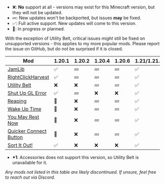 - ❌: **No** support at all - versions may exist for this Minecraft version, but
  they will not be updated.
- 💤: New updates won't be backported, but issues **may** be fixed.
- ✅: Full active support. New updates will come to this version.
- 🚧: In progress or planned.

With the exception of Utility Belt, critical issues _might_ still be fixed on
unsupported versions - this applies to my more popular mods. Please report the
issue on GitHub, but do not be surprised if it is closed.

| Mod                                                                                | 1.20.1 | 1.20.2 | 1.20.4 | 1.20.6 | 1.21/1.21.1 | 1.21.2/1.21.3 | 1.21.4 | 1.21.5 | 1.21.6/1.21.7/1.21.8 |
| ---------------------------------------------------------------------------------- | ------ | ------ | ------ | ------ | ------ | ------ | ------ | ------ | ------ |
| [JamLib](https://github.com/JamCoreModding/jamlib)                                 | ✅     | 💤     | 💤     | 💤     | ✅     | 💤     | ✅     | ✅     | ✅     |
| [RightClickHarvest](https://github.com/JamCoreModding/right-click-harvest)         | ✅     | 💤     | 💤     | 💤     | ✅     | 💤     | ✅     | ✅     | ✅     |
| [Utility Belt](https://github.com/JamCoreModding/utility-belt)                     | ❌     | ❌     | 💤     | 💤     | ✅     | ❌\*1  | ✅     | 🚧     | 🚧     |
| [Shut Up GL Error](https://github.com/JamCoreModding/shut-up-gl-error)          | ✅     | 💤     | ❌     | ❌     | ✅     | ❌     | ✅     | ✅     | ✅     |
| [Reaping](https://github.com/JamCoreModding/reaping)                               | 🚧     | ❌     | 💤     | 💤     | ✅     | ❌     | 🚧     | 🚧     | 🚧     |
| [Wake Up Time](https://github.com/JamCoreModding/wake-up-time)                     | 🚧     | ❌     | 💤     | 💤     | ✅     | ❌     | 🚧     | 🚧     | 🚧     |
| [You May Rest Now](https://github.com/JamCoreModding/you-may-rest-now)             | 🚧     | ❌     | 💤     | 💤     | ✅     | ❌     | 🚧     | 🚧     | 🚧     |
| [Quicker Connect Button](https://github.com/JamCoreModding/quicker-connect-button) | 🚧     | ❌     | 💤     | 💤     | ✅     | ❌     | 🚧     | 🚧     | 🚧     |
| [Sort It Out!](https://github.com/JamCoreModding/sort-it-out) | ✅     | ❌     | ❌     | ❌     | ✅     | 💤     | ✅     | ✅     | ✅     |

- **\*1**: Accessories does not support this version, so Utility Belt is unavailable for it.

_Any mods not listed in this table are likely discontinued. If unsure, feel free
to reach out via Discord._
